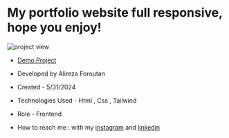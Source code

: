 # My portfolio website full responsive, hope you enjoy!

![project view](https://github.com/Alireza-foroutan/portfolio/assets/166135683/013768e8-e5e1-4a51-a8b5-cad572a52d9e)

- [Demo Project](https://alireza-foroutan.github.io/portfolio/)

- Developed by Alireza Foroutan

- Created - 5/31/2024
 
- Technologies Used - Html , Css , Tailwind 
 
- Role - Frontend

- How to reach me : with my [instagram](https://instagram.com/alireza_foroutan_web) and [linkedin](www.linkedin.com/in/alireza-foroutan-90a893302)
